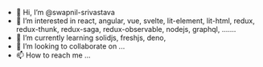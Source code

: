 - 👋 Hi, I’m @swapnil-srivastava
- 👀 I’m interested in react, angular, vue, svelte, lit-element, lit-html, redux, redux-thunk, redux-saga, redux-observable, nodejs, graphql,  .......
- 🌱 I’m currently learning solidjs, freshjs, deno, 
- 💞️ I’m looking to collaborate on ...
- 📫 How to reach me ...

<!---
swapnil-srivastava/swapnil-srivastava is a ✨ special ✨ repository because its `README.md` (this file) appears on your GitHub profile.
You can click the Preview link to take a look at your changes.
--->
